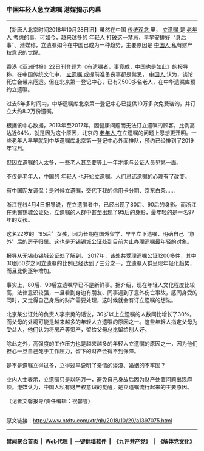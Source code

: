 ### 中国年轻人急立遗嘱 港媒揭示内幕
------------------------

<div class="wysiwyg">
 【新唐人北京时间2018年10月28日讯】虽然在中国
 <a href="http://www.ntdtv.com/xtr/gb/articlelistbytag_传统观念.html" target="_blank">
  传统观念
 </a>
 里，
 <a href="http://www.ntdtv.com/xtr/gb/articlelistbytag_立遗嘱.html" target="_blank">
  立遗嘱
 </a>
 是
 <a href="http://www.ntdtv.com/xtr/gb/articlelistbytag_老年人.html" target="_blank">
  老年人
 </a>
 考虑的事。可如今，越来越多的
 <a href="http://www.ntdtv.com/xtr/gb/articlelistbytag_年轻人.html" target="_blank">
  年轻人
 </a>
 打破这一禁忌，早早安排好〝身后事〞。港媒称，立遗嘱如今在中国已成为一种趋势，主要原因是
 <a href="http://www.ntdtv.com/xtr/gb/articlelistbytag_中国人.html" target="_blank">
  中国人
 </a>
 私有财产权意识的觉醒。
 <br/>
 <br/>
 香港《亚洲时报》22日刊登题为《有遗嘱者，事竟成，中国也是如此》的报导称，在中国传统文化中，
 <a href="http://www.ntdtv.com/xtr/gb/articlelistbytag_立遗嘱.html" target="_blank">
  立遗嘱
 </a>
 或提前准备丧事都是禁忌，
 <a href="http://www.ntdtv.com/xtr/gb/articlelistbytag_中国人.html" target="_blank">
  中国人
 </a>
 认为，谈论死亡会带来厄运。但在北京第一登记中心，已有7,500多名老人，在中华遗嘱库预约立遗嘱。
 <br/>
 <br/>
 过去5年多时间内，中华遗嘱库北京第一登记中心已提供10万多次免费谘询，并订立大约8.2万份遗嘱。
 <br/>
 <br/>
 根据该中心数据，2013年至2017年，因健康问题而无法订立遗嘱的顾客，比例高达近64%，就是因为这个原因，北京的
 <a href="http://www.ntdtv.com/xtr/gb/articlelistbytag_老年人.html" target="_blank">
  老年人
 </a>
 在立遗嘱的问题上思想更开明。一些老年人早早就到中华遗嘱库北京第一登记中心外面排队，预约已经排到了2019年12月。
 <br/>
 <br/>
 但因立遗嘱的人太多，一些老人甚至要等上一年才能与公证人员见第一面。
 <br/>
 <br/>
 不仅是老年人，中国的
 <a href="http://www.ntdtv.com/xtr/gb/articlelistbytag_年轻人.html" target="_blank">
  年轻人
 </a>
 也开始立遗嘱。人们忌讳遗嘱的心理有了改变。
 <br/>
 <br/>
 有中国网友调侃：是时候立遗嘱，交代下我的信用卡分期、京东白条……
 <br/>
 <br/>
 浙江在线4月4日报导说，在立遗嘱者中，已经出现了80后、90后的身影。而浙江在无锡锡城公证处，立遗嘱的人群中甚至出现了95后的身影，最年轻的是一名97年的女孩。
 <br/>
 <br/>
 这名22岁的〝95后〞女孩，因为长期在国外留学，早早立下遗嘱，明确自己〝意外〞后的房子归属。这也是无锡锡城公证处到目前为止办理遗嘱最年轻的对象。
 <br/>
 <br/>
 报导从无锡市锡城公证处了解到， 2017年，该处共受理遗嘱公证1200多件，其中30到60岁之间立遗嘱的比例已经达到了三分之一，立遗嘱人群呈现年轻化趋势，而且比例逐年增加。
 <br/>
 <br/>
 事实上，80后、90后立遗嘱早已不是新鲜事。据介绍，现在年轻人文化程度比较高，法律意识较强，一旦看到身边有朋友、同事遇到了意外伤亡事故，感同身受的同时，又觉得自己身后的财产需要处理，这时候就会有订立遗嘱的想法。
 <br/>
 <br/>
 北京某公证处的负责人李宗勇的话说，30岁以上立遗嘱的人数同比增长了30%。而父母的处境可能是越来越多的年轻人立遗嘱的原因之一。这些年轻人指定父母为受益人，他们认为将房产等资产，留给父母总比留给别人好。
 <br/>
 <br/>
 除此之外，高强度的工作压力也是越来越多的年轻人立遗嘱的原因之一，因为他们担心一旦自己死于工作压力，留下的财产会得不到保障。
 <br/>
 <br/>
 是不是遗嘱立得过多，立得过早说明了亲情的淡漠、婚姻的不牢固？
 <br/>
 <br/>
 业内人士表示，立遗嘱只是以防万一，避免自己身故后因为财产处置问题出现麻烦。港媒认为，中国人私有财产权意识的觉醒，是立遗嘱流行起来的主要原因。
 <br/>
 <br/>
 （记者文馨报导/责任编辑：祝馨睿）
</div>

<br/>原文链接：http://www.ntdtv.com/xtr/gb/2018/10/29/a1397075.html


------------------------
#### [禁闻聚合首页](https://github.com/gfw-breaker/banned-news/blob/master/README.md) &nbsp;|&nbsp; [Web代理](https://github.com/gfw-breaker/open-proxy/blob/master/README.md) &nbsp;|&nbsp; [一键翻墙软件](https://github.com/gfw-breaker/nogfw/blob/master/README.md) &nbsp;|&nbsp; [《九评共产党》](https://github.com/gfw-breaker/9ping.md/blob/master/README.md#九评之一评共产党是什么) &nbsp;|&nbsp; [《解体党文化》](https://github.com/gfw-breaker/jtdwh.md/blob/master/README.md#绪论)